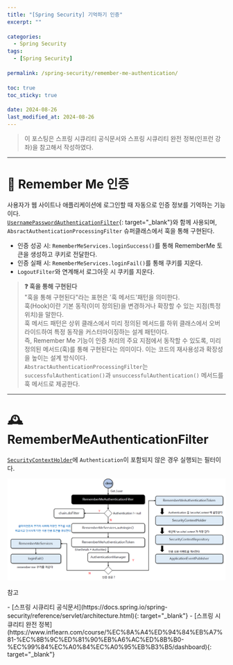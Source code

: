 ```yaml
---
title: "[Spring Security] 기억하기 인증"
excerpt: ""

categories:
  - Spring Security
tags:
  - [Spring Security]

permalink: /spring-security/remember-me-authentication/

toc: true
toc_sticky: true

date: 2024-08-26
last_modified_at: 2024-08-26
---
```

<blockquote class="info">이 포스팅은 스프링 시큐리티 공식문서와 스프링 시큐리티 완전 정복(인프런 강좌)을 참고해서 작성하였다.</blockquote>

---
# 💾  Remember Me 인증
사용자가 웹 사이트나 애플리케이션에 로그인할 때 자동으로 인증 정보를 기억하는 기능이다.  
[`UsernamePasswordAuthenticationFilter`](https://ijnooyah.github.io/spring-security/form-based-authentication/#-%ED%8F%BC-%EA%B8%B0%EB%B0%98-%EC%9D%B8%EC%A6%9D-%ED%9D%90%EB%A6%84){: target="_blank"}와 함께 사용되며, `AbsractAuthenticationProcessingFilter` 슈퍼클래스에서 훅을 통해 구현된다.
- 인증 성공 시: `RememberMeServices.loginSuccess()`를 통해 RememberMe 토큰을 생성하고 쿠키로 전달한다.
- 인증 실패 시: `RememberMeServices.loginFail()`를 통해 쿠키를 지운다.
- `LogoutFilter`와 연계해서 로그아웃 시 쿠키를 지운다.

><b>❓ 훅을 통해 구현된다</b>  
"훅을 통해 구현된다"라는 표현은 '훅 메서드'패턴을 의미한다.  
훅(Hook)이란 기본 동작(이미 정의된)을 변경하거나 확장할 수 있는 지점(특정 위치)을 말한다.  
훅 메서드 패턴은 상위 클래스에서 미리 정의된 메서드를 하위 클래스에서 오버라이드하여 특정 동작을 커스터마이징하는 설계 패턴이다.  
즉, Remember Me 기능이 인증 처리의 주요 지점에서 동작할 수 있도록, 미리 정의된 메서드(훅)를 통해 구현된다는 의미이다. 이는 코드의 재사용성과 확장성을 높이는 설계 방식이다.   
`AbstractAuthenticationProcessingFilter`는 `successfulAuthentication()`과 `unsuccessfulAuthentication()` 메서드를 훅 메서드로 제공한다.

---

# 🕰️ RememberMeAuthenticationFilter
[`SecurityContextHolder`](https://ijnooyah.github.io/spring-security/authentication-architecture/#-securitycontextholder)에 `Authentication`이 포함되지 않은 경우 실행되는 필터이다.

![RememberMeAuthenticationFilter](/assets/images/posts_img/spring-security/remember-me-authentication/remembermeauthenticationfilter.png)


<p class="ref">참고</p>
- [스프링 시큐리티 공식문서](https://docs.spring.io/spring-security/reference/servlet/architecture.html){: target="_blank"}
- [스프링 시큐리티 완전 정복](https://www.inflearn.com/course/%EC%8A%A4%ED%94%84%EB%A7%81-%EC%8B%9C%ED%81%90%EB%A6%AC%ED%8B%B0-%EC%99%84%EC%A0%84%EC%A0%95%EB%B3%B5/dashboard){: target="_blank"}

